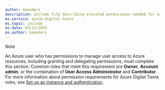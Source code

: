 ```yaml
---
author: baanders
description: include file describing elevated permissions needed for some management steps
ms.service: azure-digital-twins
ms.topic: include
ms.date: 03/13/2025
ms.author: baanders
---
```


>[!NOTE]
> An Azure user who has permissions to manage user access to Azure resources, including granting and delegating permissions, must complete this section. Common roles that meet this requirement are **Owner**, **Account admin**, or the combination of **User Access Administrator** and **Contributor**. For more information about permission requirements for Azure Digital Twins roles, see [Set up an instance and authentication](../how-to-set-up-instance-portal.md#prerequisites-permission-requirements).
